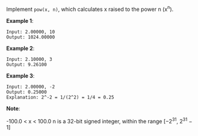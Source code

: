 Implement `pow(x, n)`, which calculates x raised to the power n (x<sup>n</sup>).

**Example 1**:

    Input: 2.00000, 10
    Output: 1024.00000
**Example 2**:

    Input: 2.10000, 3
    Output: 9.26100
**Example 3**:

    Input: 2.00000, -2
    Output: 0.25000
    Explanation: 2^-2 = 1/(2^2) = 1/4 = 0.25
**Note**:

-100.0 < x < 100.0
n is a 32-bit signed integer, within the range [−2<sup>31</sup>, 2<sup>31</sup> − 1]